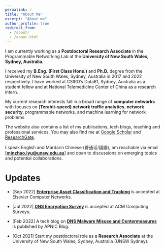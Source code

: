 ```yaml
---
permalink: /
title: "About Me"
excerpt: "About me"
author_profile: true
redirect_from: 
  - /about/
  - /about.html
---
```


I am currently working as a **Postdoctoral Research Associate** in the Programmable Networking Lab at the **University of New South Wales, Sydney, Australia**.

I received my **B.Eng. (First Class Hons.)** and **Ph.D.** degree from the University of New South Wales, Sydney, Australia in 2017 and 2022 respectively. I have worked at CSIRO’s Data61, Sydney, Australia as a student fellow and at National Telemedicine Center of China as a research intern. 

My current research interests fall in a broad range of **computer networks** with focuses on **(Terabit-speed) network traffic analytics**, **network security**, programmable networks, and machine learning for network problems.

The website also contains a list of my publications, tech blogs, teaching and professional services. You may also find me at [Google Scholar](https://scholar.google.com.au/citations?hl=en&user=6oFRlVcAAAAJ) and [ResearchGate](https://www.researchgate.net/profile/Minzhao-Lyu).

I speak English and Mardarin Chinese (普通话/國語), am reachable via email [**minzhao.lyu@unsw.edu.au**] and open to discussions on emerging topics and potential collaborations.


Updates
======
* [Sep 2022] [**Enterprise Asset Classification and Tracking**](https://minzhaolyu.github.io/publications/) is accepted at Elsevier Computer Networks.

* [Jul 2022] [**DNS Encryption Survey**](https://minzhaolyu.github.io/publications/) is accepted at ACM Computing Surveys.

* [Feb 2022] A tech blog on [**DNS Malware Misuse and Contermeasures**](https://minzhaolyu.github.io/talks/) is published by APNIC Blog.

* [Oct 2021] Start my postdoctoral role as a **Research Associate** at the University of New South Wales, Sydney, Australia (UNSW Sydney).